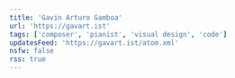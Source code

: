```yaml
---
title: 'Gavin Arturo Gamboa'
url: 'https://gavart.ist'
tags: ['composer', 'pianist', 'visual design', 'code']
updatesFeed: 'https://gavart.ist/atom.xml'
nsfw: false
rss: true
---
```

